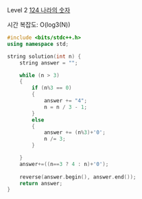 Level 2 [124 나라의 숫자](https://programmers.co.kr/learn/courses/30/lessons/12899)

시간 복잡도: O(log3(N))

```cpp
#include <bits/stdc++.h>
using namespace std;

string solution(int n) {
    string answer = "";

    while (n > 3)
    {
        if (n%3 == 0)
        {
            answer += "4";
            n = n / 3 - 1;
        }
        else
        {
            answer += (n%3)+'0';
            n /= 3;
        }

    }
    answer+=((n==3 ? 4 : n)+'0');
    
    reverse(answer.begin(), answer.end());
    return answer;
}
```
